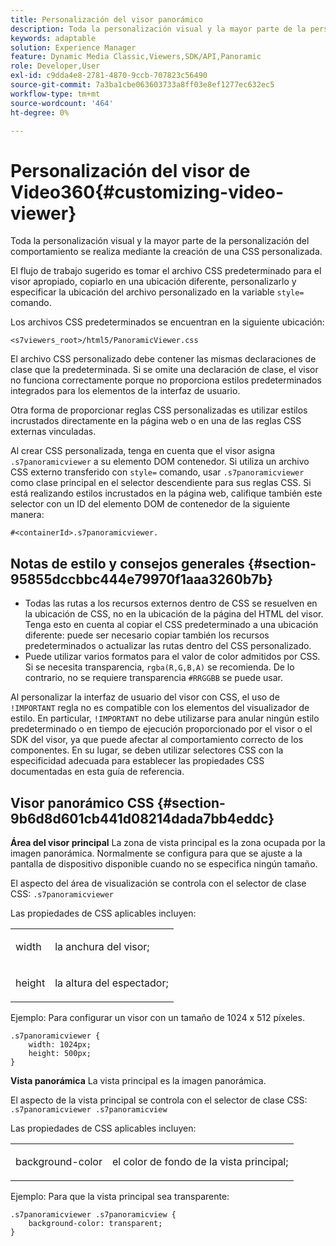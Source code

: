 ```yaml
---
title: Personalización del visor panorámico
description: Toda la personalización visual y la mayor parte de la personalización del comportamiento para el visor panorámico se realiza creando un CSS personalizado.
keywords: adaptable
solution: Experience Manager
feature: Dynamic Media Classic,Viewers,SDK/API,Panoramic
role: Developer,User
exl-id: c9dda4e8-2781-4870-9ccb-707823c56490
source-git-commit: 7a3ba1cbe063603733a8ff03e8ef1277ec632ec5
workflow-type: tm+mt
source-wordcount: '464'
ht-degree: 0%

---
```


# Personalización del visor de Video360{#customizing-video-viewer}

Toda la personalización visual y la mayor parte de la personalización del comportamiento se realiza mediante la creación de una CSS personalizada.

El flujo de trabajo sugerido es tomar el archivo CSS predeterminado para el visor apropiado, copiarlo en una ubicación diferente, personalizarlo y especificar la ubicación del archivo personalizado en la variable `style=` comando.

Los archivos CSS predeterminados se encuentran en la siguiente ubicación:

`<s7viewers_root>/html5/PanoramicViewer.css`

El archivo CSS personalizado debe contener las mismas declaraciones de clase que la predeterminada. Si se omite una declaración de clase, el visor no funciona correctamente porque no proporciona estilos predeterminados integrados para los elementos de la interfaz de usuario.

Otra forma de proporcionar reglas CSS personalizadas es utilizar estilos incrustados directamente en la página web o en una de las reglas CSS externas vinculadas.

Al crear CSS personalizada, tenga en cuenta que el visor asigna `.s7panoramicviewer` a su elemento DOM contenedor. Si utiliza un archivo CSS externo transferido con `style=` comando, usar `.s7panoramicviewer` como clase principal en el selector descendiente para sus reglas CSS. Si está realizando estilos incrustados en la página web, califique también este selector con un ID del elemento DOM de contenedor de la siguiente manera:

`#<containerId>.s7panoramicviewer.`


## Notas de estilo y consejos generales {#section-95855dccbbc444e79970f1aaa3260b7b}

* Todas las rutas a los recursos externos dentro de CSS se resuelven en la ubicación de CSS, no en la ubicación de la página del HTML del visor. Tenga esto en cuenta al copiar el CSS predeterminado a una ubicación diferente: puede ser necesario copiar también los recursos predeterminados o actualizar las rutas dentro del CSS personalizado.
* Puede utilizar varios formatos para el valor de color admitidos por CSS. Si se necesita transparencia, `rgba(R,G,B,A)` se recomienda. De lo contrario, no se requiere transparencia `#RRGGBB` se puede usar.

Al personalizar la interfaz de usuario del visor con CSS, el uso de `!IMPORTANT` regla no es compatible con los elementos del visualizador de estilo. En particular, `!IMPORTANT` no debe utilizarse para anular ningún estilo predeterminado o en tiempo de ejecución proporcionado por el visor o el SDK del visor, ya que puede afectar al comportamiento correcto de los componentes. En su lugar, se deben utilizar selectores CSS con la especificidad adecuada para establecer las propiedades CSS documentadas en esta guía de referencia.

## Visor panorámico CSS {#section-9b6d8d601cb441d08214dada7bb4eddc}

**Área del visor principal**
La zona de vista principal es la zona ocupada por la imagen panorámica.  Normalmente se configura para que se ajuste a la pantalla de dispositivo disponible cuando no se especifica ningún tamaño.

El aspecto del área de visualización se controla con el selector de clase CSS:
`.s7panoramicviewer`

Las propiedades de CSS aplicables incluyen:

<table id="table_panA68A403DB93A6D597461A573"> 
 <tbody> 
  <tr> 
   <td colname="col1"> <p> <span class="codeph"> width </span> </p> </td> 
   <td colname="col2"> <p> <span class="codeph"> la anchura del visor; </span> </p> </td> 
  </tr> 
  <tr> 
   <td colname="col1"> <p> <span class="codeph"> height </span> </p> </td> 
   <td colname="col2"> <p> <span class="codeph"> la altura del espectador; </span> </p> </td> 
  </tr> 
 </tbody> 
</table>

Ejemplo: Para configurar un visor con un tamaño de 1024 x 512 píxeles.

```
.s7panoramicviewer {
	width: 1024px;
	height: 500px;	
}
```

**Vista panorámica**
La vista principal es la imagen panorámica.

El aspecto de la vista principal se controla con el selector de clase CSS:
`.s7panoramicviewer .s7panoramicview`

Las propiedades de CSS aplicables incluyen:
<table id="table_pann68A403DB93A6D597461A573"> 
 <tbody> 
  <tr> 
   <td colname="col1"> <p> <span class="codeph"> background-color </span> </p> </td> 
   <td colname="col2"> <p> <span class="codeph"> el color de fondo de la vista principal; </span> </p> </td> 
  </tr> 
 </tbody> 
</table>

Ejemplo: Para que la vista principal sea transparente:

```
.s7panoramicviewer .s7panoramicview {
	background-color: transparent;
}
```
